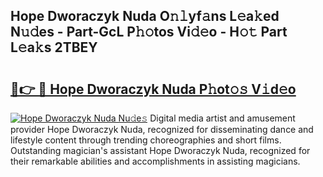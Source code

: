 ## Hope Dworaczyk Nuda O𝚗𝚕yf𝚊ns L𝚎a𝚔ed N𝚞𝚍es - Part-GcL P𝚑𝚘tos Vi𝚍𝚎o - H𝚘𝚝 Part L𝚎a𝚔s 2TBEY

# <h2><a href="http://kf00gll.oniu.top/?m=Hope+Dworaczyk+Nuda">🔗👉 🔴 Hope Dworaczyk Nuda P𝚑ot𝚘𝚜 V𝚒d𝚎o</a></h2>

[![Hope Dworaczyk Nuda Nu𝚍e𝚜](https://i.imgur.com/0qMVB7G.gif)](http://kf00gll.oniu.top/?m=Hope+Dworaczyk+Nuda)
Digital media artist and amusement provider Hope Dworaczyk Nuda, recognized for disseminating dance and lifestyle content through trending choreographies and short films. Outstanding magician's assistant Hope Dworaczyk Nuda, recognized for their remarkable abilities and accomplishments in assisting magicians.  

